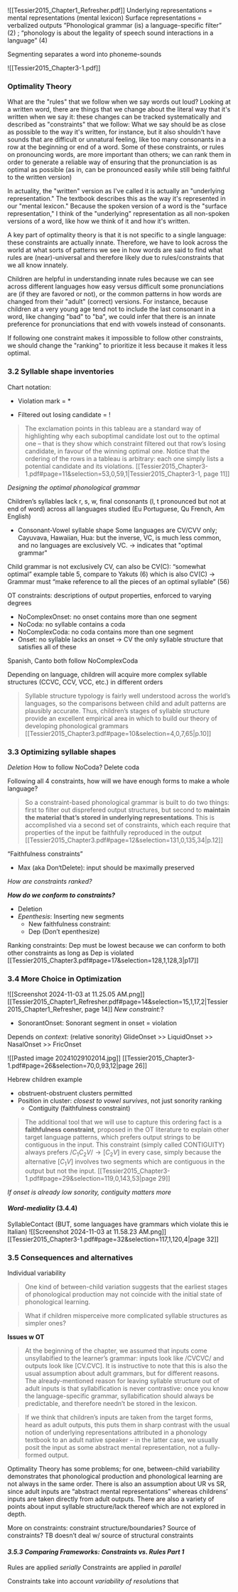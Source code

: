 ![[Tessier2015_Chapter1_Refresher.pdf]]
Underlying representations = mental representations (mental lexicon)
Surface representations = verbalized outputs
”Phonological grammar (is) a language-specific filter” (2) ; “phonology is about the legality of speech sound interactions in a language” (4)

Segmenting separates a word into phoneme-sounds



![[Tessier2015_Chapter3-1.pdf]]

### Optimality Theory 

What are the "rules" that we follow when we say words out loud? Looking at a written word, there are things that we change about the literal way that it's written when we say it: these changes can be tracked systematically and described as "constraints" that we follow: What we say should be as close as possible to the way it's written, for instance, but it also shouldn't have sounds that are difficult or unnatural feeling, like too many consonants in a row at the beginning or end of a word. Some of these constraints, or rules on pronouncing words, are more important than others; we can rank them in order to generate a reliable way of ensuring that the pronunciation is as optimal as possible (as in, can be pronounced easily while still being faithful to the written version)

In actuality, the "written" version as I've called it is actually an "underlying representation." The textbook describes this as the way it's represented in our "mental lexicon." Because the spoken version of a word is the "surface representation," I think of the "underlying" representation as all non-spoken versions of a word, like how we think of it and how it's written.

A key part of optimality theory is that it is not specific to a single language: these constraints are actually innate. Therefore, we have to look across the world at what sorts of patterns we see in how words are said to find what rules are (near)-universal and therefore likely due to rules/constraints that we all know innately. 

Children are helpful in understanding innate rules because we can see across different languages how easy versus difficult some pronunciations are (if they are favored or not), or the common patterns in how words are changed from their "adult" (correct) versions. For instance, because children at a very young age tend not to include the last consonant in a word, like changing "bad" to "ba", we could infer that there is an innate preference for pronunciations that end with vowels instead of consonants. 

If following one constraint makes it impossible to follow other constraints, we should change the "ranking" to prioritize it less because it makes it less optimal. 

### **3.2 Syllable shape inventories**

Chart notation: 
* Violation mark = *
- Filtered out losing candidate = !
> The exclamation points in this tableau are a standard way of highlighting why each suboptimal candidate lost out to the optimal one – that is they show which constraint filtered out that row’s losing candidate, in favour of the winning optimal one. Notice that the ordering of the rows in a tableau is arbitrary: each one simply lists a potential candidate and its violations. [[Tessier2015_Chapter3-1.pdf#page=11&selection=53,0,59,1|Tessier2015_Chapter3-1, page 11]]


*Designing the optimal phonological grammar*

Children’s syllables lack r, s, w, final consonants (l, t pronounced but not at end of word) across all languages studied (Eu Portuguese, Qu French, Am English)
- Consonant-Vowel syllable shape 
Some languages are CV/CVV only; Cayuvava, Hawaiian, Hua: but the inverse, VC, is much less common, and no languages are exclusively VC. 
	→ indicates that "optimal grammar" 

Child grammar is not exclusively CV, can also be CV(C): “somewhat optimal” example table 5, compare to Yakuts (6) which is also CV(C)
-> Grammar must “make reference to all the pieces of an optimal syllable” (56)

OT constraints: descriptions of output properties, enforced to varying degrees 
- NoComplexOnset: no onset contains more than one segment 
- NoCoda: no syllable contains a coda 
- NoComplexCoda: no coda contains more than one segment 
- Onset: no syllable lacks an onset
→ CV the only syllable structure that satisfies all of these

Spanish, Canto both follow NoComplexCoda

Depending on language, children will acquire more complex syllable structures (CCVC, CCV, VCC, etc.) in different orders

>  Syllable structure typology is fairly well understood across the world’s languages, so the comparisons between child and adult patterns are plausibly accurate. Thus, children’s stages of syllable structure provide an excellent empirical area in which to build our theory of developing phonological grammars [[Tessier2015_Chapter3.pdf#page=10&selection=4,0,7,65|p.10]]

### **3.3 Optimizing syllable shapes**
*Deletion*
How to follow NoCoda? Delete coda

Following all 4 constraints, how will we have enough forms to make a whole language? 
> So a constraint-based phonological grammar is built to do two things: first to filter out disprefered output structures, but second to **maintain the material that’s stored in underlying representations**. This is accomplished via a second set of constraints, which each require that properties of the input be faithfully reproduced in the output [[Tessier2015_Chapter3.pdf#page=12&selection=131,0,135,34|p.12]]

“Faithfulness constraints”
- Max (aka Don‘tDelete): input should be maximally preserved 

*How are constraints ranked?*

***How do we conform to constraints?***
- Deletion
- *Epenthesis*: Inserting new segments
	- New faithfulness constraint: 
	- Dep (Don’t epenthesize)

Ranking constraints: Dep must be lowest because we can conform to both other constraints as long as Dep is violated [[Tessier2015_Chapter3.pdf#page=17&selection=128,1,128,3|p17]]

### **3.4 More Choice in Optimization**
![[Screenshot 2024-11-03 at 11.25.05 AM.png]][[Tessier2015_Chapter1_Refresher.pdf#page=14&selection=15,1,17,2|Tessier2015_Chapter1_Refresher, page 14]]
*New constraint:*?
- SonorantOnset: Sonorant segment in onset = violation

Depends on *context:* (relative sonority)
GlideOnset >> LiquidOnset >> NasalOnset >> FricOnset

![[Pasted image 20241029102014.jpg]]
[[Tessier2015_Chapter3-1.pdf#page=26&selection=70,0,93,12|page 26]]

Hebrew children example
- obstruent-obstruent clusters permitted
- Position in cluster: *closest to vowel survives*, not just sonority ranking
	- Contiguity (faithfulness constraint) 

> The additional tool that we will use to capture this ordering fact is a **faithfulness constraint**, proposed in the OT literature to explain other target language patterns, which prefers output strings to be contiguous in the input. This constraint (simply called CONTIGUITY) always prefers $/C_1C_2V/ \rightarrow [C_2V]$ in every case, simply because the alternative $[C_1V]$ involves two segments which are contiguous in the output but not the input. [[Tessier2015_Chapter3-1.pdf#page=29&selection=119,0,143,53|page 29]]

*If onset is already low sonority, contiguity matters more* 

#### *Word-mediality* (3.4.4)
SyllableContact (BUT, some languages have grammars which violate this ie Italian)
![[Screenshot 2024-11-03 at 11.58.23 AM.png]]
[[Tessier2015_Chapter3-1.pdf#page=32&selection=117,1,120,4|page 32]]

### **3.5 Consequences and alternatives**

Individual variability
>One kind of between-child variation suggests that the earliest stages of phonological production may not coincide with the initial state of phonological learning.

>What if children misperceive more complicated syllable structures as simpler ones?

**Issues w OT**

> At the beginning of the chapter, we assumed that inputs come unsyllabified to the learner’s grammar: inputs look like /CVCVC/ and outputs look like [CV.CVC]. It is instructive to note that this is also the usual assumption about adult grammars, but for different reasons. The already-mentioned reason for leaving syllable structure out of adult inputs is that syllabification is never contrastive: once you know the language-specific grammar, syllabification should always be predictable, and therefore needn’t be stored in the lexicon.

> If we think that children’s inputs are taken from the target forms, heard as adult outputs, this puts them in sharp contrast with the usual notion of underlying representations attributed in a phonology textbook to an adult native speaker – in the latter case, we usually posit the input as some abstract mental representation, not a fully-formed output.

Optimality Theory has some problems; for one, between-child variability demonstrates that phonological production and phonological learning are not always in the same order. There is also an assumption about UR vs SR, since adult inputs are “abstract mental representations” whereas childrens’ inputs are taken directly from adult outputs. There are also a variety of points about input syllable structure/lack thereof which are not explored in depth. 

More on constraints: constraint structure/boundaries? Source of constraints? TB doesn’t deal w/ source of structural constraints

#### *3.5.3 Comparing Frameworks: Constraints vs. Rules Part 1*

Rules are applied *serially*
Constraints are applied in *parallel*

Constraints take into account *variability of resolutions* that 